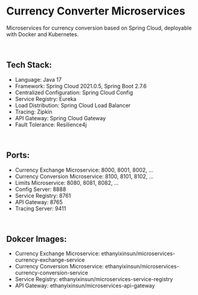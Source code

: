 # Currency Converter Microservices
 Microservices for currency conversion based on Spring Cloud, deployable with Docker and Kubernetes.

<br>

## Tech Stack:
- Language: Java 17
- Framework: Spring Cloud 2021.0.5, Spring Boot 2.7.6
- Centralized Configuration: Spring Cloud Config
- Service Registry: Eureka
- Load Distribution: Spring Cloud Load Balancer
- Tracing: Zipkin
- API Gateway: Spring Cloud Gateway
- Fault Tolerance: Resilience4j 

<br>

## Ports:
- Currency Exchange Microservice: 8000, 8001, 8002, ... 
- Currency Conversion Microservice: 8100, 8101, 8102, ...
- Limits Microservice: 8080, 8081, 8082, ... 
- Config Server: 8888  
- Service Registry: 8761 
- API Gateway: 8765
- Tracing Server: 9411

<br>

## Dokcer Images:
- Currency Exchange Microservice: ethanyixinsun/microservices-currency-exchange-service
- Currency Conversion Microservice: ethanyixinsun/microservices-currency-conversion-service
- Service Registry: ethanyixinsun/microservices-service-registry 
- API Gateway: ethanyixinsun/microservices-api-gateway

